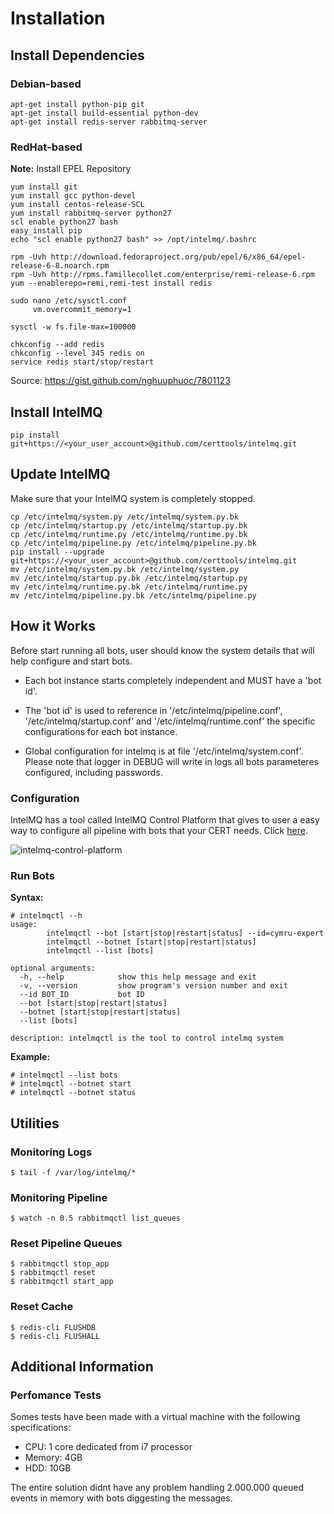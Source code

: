 # Installation

## Install Dependencies

### Debian-based
```
apt-get install python-pip git
apt-get install build-essential python-dev
apt-get install redis-server rabbitmq-server
```

### RedHat-based

**Note:** Install EPEL Repository
```
yum install git
yum install gcc python-devel
yum install centos-release-SCL
yum install rabbitmq-server python27
scl enable python27 bash
easy_install pip
echo "scl enable python27 bash" >> /opt/intelmq/.bashrc

rpm -Uvh http://download.fedoraproject.org/pub/epel/6/x86_64/epel-release-6-8.noarch.rpm
rpm -Uvh http://rpms.famillecollet.com/enterprise/remi-release-6.rpm
yum --enablerepo=remi,remi-test install redis

sudo nano /etc/sysctl.conf
     vm.overcommit_memory=1
 
sysctl -w fs.file-max=100000

chkconfig --add redis
chkconfig --level 345 redis on
service redis start/stop/restart
```
Source: https://gist.github.com/nghuuphuoc/7801123

## Install IntelMQ

```
pip install git+https://<your_user_account>@github.com/certtools/intelmq.git
```

## Update IntelMQ

Make sure that your IntelMQ system is completely stopped.

```
cp /etc/intelmq/system.py /etc/intelmq/system.py.bk
cp /etc/intelmq/startup.py /etc/intelmq/startup.py.bk
cp /etc/intelmq/runtime.py /etc/intelmq/runtime.py.bk
cp /etc/intelmq/pipeline.py /etc/intelmq/pipeline.py.bk
pip install --upgrade git+https://<your_user_account>@github.com/certtools/intelmq.git
mv /etc/intelmq/system.py.bk /etc/intelmq/system.py
mv /etc/intelmq/startup.py.bk /etc/intelmq/startup.py
mv /etc/intelmq/runtime.py.bk /etc/intelmq/runtime.py
mv /etc/intelmq/pipeline.py.bk /etc/intelmq/pipeline.py
```


## How it Works

Before start running all bots, user should know the system details that will help configure and start bots.

* Each bot instance starts completely independent and MUST have a 'bot id'.

* The 'bot id' is used to reference in '/etc/intelmq/pipeline.conf', '/etc/intelmq/startup.conf' and '/etc/intelmq/runtime.conf' the specific configurations for each bot instance.

* Global configuration for intelmq is at file '/etc/intelmq/system.conf'. Please note that logger in DEBUG will write in logs all bots parameteres configured, including passwords.

### Configuration

IntelMQ has a tool called IntelMQ Control Platform that gives to user a easy way to configure all pipeline with bots that your CERT needs. Click [here](https://github.com/certtools/intelmq-control-platform).

![intelmq-control-platform](https://raw.githubusercontent.com/certtools/intelmq/master/docs/images/intelmq-control-platform.png?token=4184292__eyJzY29wZSI6IlJhd0Jsb2I6Y2VydHRvb2xzL2ludGVsbXEvbWFzdGVyL2RvY3MvaW1hZ2VzL2ludGVsbXEtY29udHJvbC1wbGF0Zm9ybS5wbmciLCJleHBpcmVzIjoxNDA5MzU2NzA1fQ%3D%3D--cb13c5f86c73243fbf1c632e1d172fd29c0aac5e)


### Run Bots

**Syntax:**

```
# intelmqctl --h
usage: 
        intelmqctl --bot [start|stop|restart|status] --id=cymru-expert
        intelmqctl --botnet [start|stop|restart|status]
        intelmqctl --list [bots]

optional arguments:
  -h, --help            show this help message and exit
  -v, --version         show program's version number and exit
  --id BOT_ID           bot ID
  --bot [start|stop|restart|status]
  --botnet [start|stop|restart|status]
  --list [bots]

description: intelmqctl is the tool to control intelmq system

```

**Example:**

```
# intelmqctl --list bots
# intelmqctl --botnet start
# intelmqctl --botnet status
```


## Utilities

### Monitoring Logs

```
$ tail -f /var/log/intelmq/*
```

### Monitoring Pipeline

```
$ watch -n 0.5 rabbitmqctl list_queues
```

### Reset Pipeline Queues

```
$ rabbitmqctl stop_app
$ rabbitmqctl reset
$ rabbitmqctl start_app
```

### Reset Cache
```
$ redis-cli FLUSHDB
$ redis-cli FLUSHALL
```


## Additional Information

### Perfomance Tests

Somes tests have been made with a virtual machine with the following specifications:
* CPU: 1 core dedicated from i7 processor
* Memory: 4GB
* HDD: 10GB

The entire solution didnt have any problem handling 2.000.000 queued events in memory with bots diggesting the messages.



